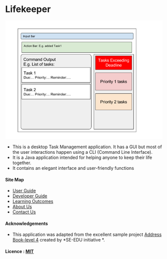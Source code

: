 # Lifekeeper

<img src="docs/images/UIprototype.png" width="600"><br>

* This is a desktop Task Management application. It has a GUI but most of the user interactions happen using 
  a CLI (Command Line Interface).
* It is a Java application intended for helping anyone to keep their life together.
* It contains an elegant interface and user-friendly functions

  
#### Site Map
* [User Guide](docs/UserGuide.md) 
* [Developer Guide](docs/DeveloperGuide.md) 
* [Learning Outcomes](docs/LearningOutcomes.md) 
* [About Us](docs/AboutUs.md)
* [Contact Us](docs/ContactUs.md)


#### Acknowledgements

* This application was adapted from the excellent sample project 
  [Address Book-level 4](https://github.com/se-edu/) created by *SE-EDU initiative *. 


#### Licence : [MIT](LICENSE)
